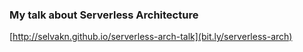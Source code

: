 ### My talk about Serverless Architecture

[http://selvakn.github.io/serverless-arch-talk](bit.ly/serverless-arch)

